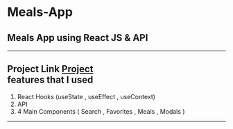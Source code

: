# Meals-App
## Meals App using React JS & API  <br/>
---
Project Link [Project](https://zippy-hamster-864264.netlify.app/ "Meals App") <br/>
features that I used 
---
1. React Hooks (useState , useEffect , useContext) <br/>
2. API  <br /> 
3. 4 Main Components  ( Search , Favorites , Meals , Modals ) <br />
---
